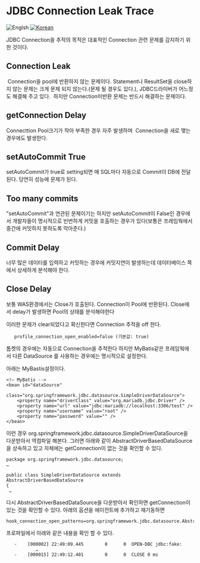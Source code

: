 # JDBC Connection Leak Trace
![Englsh](https://img.shields.io/badge/language-English-red.svg) [![Korean](https://img.shields.io/badge/language-Korean-blue.svg)](JDBC-Connection-Leak-Trace_kr.md)

JDBC Connection을 추적의 목적은 대표적인 Connection 관련 문제를 감지하기 위한 것이다. 

## Connection Leak 
 Connection을 pool에 반환하지 않는 문제이다. Statement나 ResultSet을 close하지 않는 문제는 크게 문제 되지 않는다.(문제 될 경우도 있다.), JDBC드라이버가 어느정도 해결해 주고 있다.  하지만  Connection미반환 문제는 반드시 해결하는 문제이다.

## getConnection Delay
Connecttion Pool크기가 작아 부족한 경우 자주 발생하며  Connection을 새로 맺는 경우에도 발생한다.

## setAutoCommit True
setAutoCommit가 true로 setting되면 매 SQL마다 자동으로 Commit이 DB에 전달된다. 
당연히 성능에 문제가 된다.

## Too many commits
"setAutoCommit"과 연관된 문제이기는 하지만 setAutoCommit이 False인 경우에서 개발자들이 명시적으로 빈번하게 
      커밋을 호출하는 경우가 있다(보통은 프레임웍에서 중간에 커밋하지 못하도록 막아준다.)

## Commit Delay
너무 많은 데이터를 입력하고 커밋하는 경우에 커밋지연이 발생하는데 
데이터베이스 쪽에서 상세하게 분석해야 한다.

## Close Delay
보통 WAS환경에서는 Close가 호출된다. Connection이 Pool에 반환된다. 
Close에서 delay가 발생하면 Pool의 상태를 분석해야한다


이러한 문제가 clear되었다고 확신한다면 Connection 추적을 off 한다.
```
   profile_connection_open_enabled=false (기본값: true)   
```
톰켓의 경우에는 자동으로  Connection을 추적한다 하지만 MyBatis같은 프레임웍에서 다른 DataSource 를 사용하는 경우에는 명시적으로 설정한다.

아래는 MyBastis설정이다. 
```
<!— MyBatis -->
<bean id="dataSource"
	class="org.springframework.jdbc.datasource.SimpleDriverDataSource">
	<property name="driverClass" value="org.mariadb.jdbc.Driver" />
	<property name="url" value="jdbc:mariadb://localhost:3306/test" />
	<property name="username" value="root" />
	<property name="password" value="" />
</bean>
```
이런 경우 org.springframework.jdbc.datasource.SimpleDriverDataSource을 다운받아서 역컴파일 해본다. 
그러면 아래와 같이 AbstractDriverBasedDataSource을 상속하고 있고 자체에는 getConnection이 없는 것을 확인할 수 있다.

```
package org.springframework.jdbc.datasource;
…

public class SimpleDriverDataSource extends AbstractDriverBasedDataSource
{
 …
```
다시 AbstractDriverBasedDataSource을 다운받아서 확인하면 getConnection이 있는 것을 확인할 수 있다.
아래의 옵션을 에이전트에 추가하고 재기동하면 
```
hook_connection_open_patterns=org.springframework.jdbc.datasource.AbstractDriverBasedDataSource.getConnection
```
프로파일에서 아래와 같은 내용을 확인 할 수 있다.

```
   -    [000002] 22:49:09.445        0      0  OPEN-DBC jdbc:fake:
           …    
   -    [000015] 22:49:12.401        0      0  CLOSE 0 ms
```
